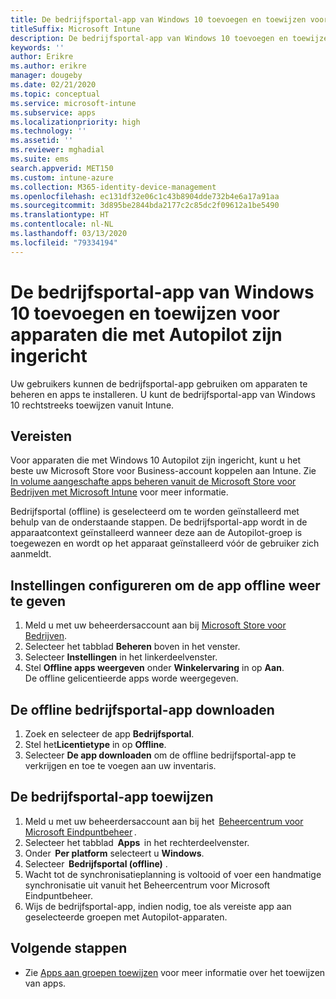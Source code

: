 ```yaml
---
title: De bedrijfsportal-app van Windows 10 toevoegen en toewijzen voor apparaten die met Autopilot zijn ingericht
titleSuffix: Microsoft Intune
description: De bedrijfsportal-app van Windows 10 toevoegen en toewijzen aan Intune voor apparaten die met Autopilot zijn ingericht.
keywords: ''
author: Erikre
ms.author: erikre
manager: dougeby
ms.date: 02/21/2020
ms.topic: conceptual
ms.service: microsoft-intune
ms.subservice: apps
ms.localizationpriority: high
ms.technology: ''
ms.assetid: ''
ms.reviewer: mghadial
ms.suite: ems
search.appverid: MET150
ms.custom: intune-azure
ms.collection: M365-identity-device-management
ms.openlocfilehash: ec131df32e06c1c43b8904dde732b4e6a17a91aa
ms.sourcegitcommit: 3d895be2844bda2177c2c85dc2f09612a1be5490
ms.translationtype: HT
ms.contentlocale: nl-NL
ms.lasthandoff: 03/13/2020
ms.locfileid: "79334194"
---
```

# <a name="add-and-assign-the-windows-10-company-portal-app-for-autopilot-provisioned-devices"></a>De bedrijfsportal-app van Windows 10 toevoegen en toewijzen voor apparaten die met Autopilot zijn ingericht

Uw gebruikers kunnen de bedrijfsportal-app gebruiken om apparaten te beheren en apps te installeren. U kunt de bedrijfsportal-app van Windows 10 rechtstreeks toewijzen vanuit Intune. 

## <a name="prerequisites"></a>Vereisten

Voor apparaten die met Windows 10 Autopilot zijn ingericht, kunt u het beste uw Microsoft Store voor Business-account koppelen aan Intune. Zie [In volume aangeschafte apps beheren vanuit de Microsoft Store voor Bedrijven met Microsoft Intune](windows-store-for-business.md) voor meer informatie.

Bedrijfsportal (offline) is geselecteerd om te worden geïnstalleerd met behulp van de onderstaande stappen. De bedrijfsportal-app wordt in de apparaatcontext geïnstalleerd wanneer deze aan de Autopilot-groep is toegewezen en wordt op het apparaat geïnstalleerd vóór de gebruiker zich aanmeldt. 

## <a name="configure-settings-to-show-offline-app"></a>Instellingen configureren om de app offline weer te geven

1. Meld u met uw beheerdersaccount aan bij [Microsoft Store voor Bedrijven](https://www.microsoft.com/business-store).
2. Selecteer het tabblad **Beheren** boven in het venster.
3. Selecteer **Instellingen** in het linkerdeelvenster.
4. Stel **Offline apps weergeven** onder **Winkelervaring** in op **Aan**.  
    De offline gelicentieerde apps worde weergegeven.

## <a name="get-the-offline-company-portal-app"></a>De offline bedrijfsportal-app downloaden

1. Zoek en selecteer de app **Bedrijfsportal**.
2. Stel het**Licentietype** in op **Offline**.
3. Selecteer **De app downloaden** om de offline bedrijfsportal-app te verkrijgen en toe te voegen aan uw inventaris.

## <a name="assign-the-company-portal-app"></a>De bedrijfsportal-app toewijzen

1. Meld u met uw beheerdersaccount aan bij het  [Beheercentrum voor Microsoft Eindpuntbeheer](https://go.microsoft.com/fwlink/?linkid=2109431) . 
2. Selecteer het tabblad  **Apps**  in het rechterdeelvenster.
3. Onder  **Per platform** selecteert u **Windows**.
4. Selecteer  **Bedrijfsportal (offline)** .
5. Wacht tot de synchronisatieplanning is voltooid of voer een handmatige synchronisatie uit vanuit het Beheercentrum voor Microsoft Eindpuntbeheer.
6. Wijs de bedrijfsportal-app, indien nodig, toe als vereiste app aan geselecteerde groepen met Autopilot-apparaten.

## <a name="next-steps"></a>Volgende stappen

- Zie [Apps aan groepen toewijzen](apps-deploy.md) voor meer informatie over het toewijzen van apps.

